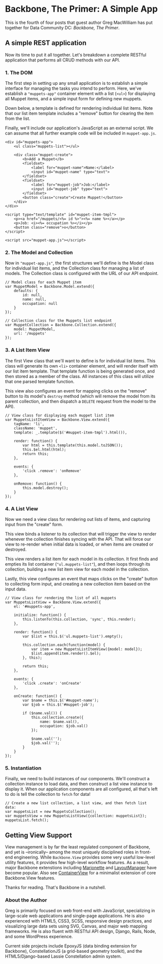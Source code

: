 # Backbone, The Primer: A Simple App #
This is the fourth of four posts that guest author Greg MacWilliam has put together for Data Community DC: _Backbone, The Primer_. 

## A simple REST application

Now its time to put it all together. Let's breakdown a complete RESTful application that performs all CRUD methods with our API.

### 1. The DOM

The first step in setting up any small application is to establish a simple interface for managing the tasks you intend to perform. Here, we've establish a `"muppets-app"` container element with a list (`<ul>`) for displaying all Muppet items, and a simple input form for defining new muppets.

Down below, a template is defined for rendering individual list items. Note that our list item template includes a "remove" button for clearing the item from the list.

Finally, we'll include our application's JavaScript as an external script. We can assume that all further example code will be included in `muppet-app.js`.

	<div id="muppets-app">
		<ul class="muppets-list"></ul>
		
		<div class="muppet-create">
			<b>Add a Muppet</b>
			<fieldset>
				<label for="muppet-name">Name:</label>
				<input id="muppet-name" type="text">
			</fieldset>
			<fieldset>
				<label for="muppet-job">Job:</label>
				<input id="muppet-job" type="text">
			</fieldset>
			<button class="create">Create Muppet!</button>
		</div>
	</div>
	
	<script type="text/template" id="muppet-item-tmpl">
		<p><a href="/muppets/<%= id %>"><%= name %></a></p>
		<p>Job: <i><%= occupation %></i></p>
		<button class="remove">x</button>
	</script>
	
	<script src="muppet-app.js"></script>
	
### 2. The Model and Collection

Now in `"muppet-app.js"`, the first structures we'll define is the Model class for individual list items, and the Collection class for managing a list of models. The Collection class is configured with the URL of our API endpoint.

	// Model class for each Muppet item
	var MuppetModel = Backbone.Model.extend({
		defaults: {
			id: null,
			name: null,
			occupation: null
		}
	});
	
	// Collection class for the Muppets list endpoint
	var MuppetCollection = Backbone.Collection.extend({
		model: MuppetModel,
		url: '/muppets'
	});
	
### 3. A List Item View

The first View class that we'll want to define is for individual list items. This class will generate its own `<li>` container element, and will render itself with our list item template. That template function is being generated once, and then stored as a member of the class. All instances of this class will utilize that one parsed template function.

This view also configures an event for mapping clicks on the "remove" button to its model's `destroy` method (which will remove the model from its parent collection, and then dispatch a `DELETE` request from the model to the API).

	// View class for displaying each muppet list item
	var MuppetsListItemView = Backbone.View.extend({
		tagName: 'li',
		className: 'muppet',
		template: _.template($('#muppet-item-tmpl').html()),
		
		render: function() {
			var html = this.template(this.model.toJSON());
			this.$el.html(html);
			return this;
		},
		
		events: {
			'click .remove': 'onRemove'
		},
		
		onRemove: function() {
			this.model.destroy();
		}
	});
	
### 4. A List View

Now we need a view class for rendering out lists of items, and capturing input from the "create" form.

This view binds a listener to its collection that will trigger the view to render whenever the collection finishes syncing with the API. That will force our view to re-render when initial data is loaded, or when items are created or destroyed.

This view renders a list item for each model in its collection. It first finds and empties its list container (`"ul.muppets-list"`), and then loops through its collection, building a new list item view for each model in the collection.

Lastly, this view configures an event that maps clicks on the "create" button to collecting form input, and creating a new collection item based on the input data.

	// View class for rendering the list of all muppets
	var MuppetsListView = Backbone.View.extend({
		el: '#muppets-app',
		
		initialize: function() {
			this.listenTo(this.collection, 'sync', this.render);
		},
		
		render: function() {
			var $list = this.$('ul.muppets-list').empty();
			
			this.collection.each(function(model) {
				var item = new MuppetsListItemView({model: model});
				$list.append(item.render().$el);
			}, this);
			
			return this;
		},
		
		events: {
			'click .create': 'onCreate'
		},
		
		onCreate: function() {
			var $name = this.$('#muppet-name');
			var $job = this.$('#muppet-job');
			
			if ($name.val()) {
				this.collection.create({
					name: $name.val(),
					occupation: $job.val()
				});
				
				$name.val('');
				$job.val('');
			}
		}
	});
	
### 5. Instantiation

Finally, we need to build instances of our components. We'll construct a collection instance to load data, and then construct a list view instance to display it. When our application components are all configured, all that's left to do is tell the collection to `fetch` for data!

	// Create a new list collection, a list view, and then fetch list data:
	var muppetsList = new MuppetsCollection();
	var muppetsView = new MuppetsListView({collection: muppetsList});
	muppetsList.fetch();

## Getting View Support

View management is by far the least regulated component of Backbone, and yet is –ironically– among the most uniquely disciplined roles in front-end engineering. While `Backbone.View` provides some very useful low-level utility features, it provides few high-level workflow features. As a result, major Backbone extenstions including [Marionette](http://marionettejs.com/) and [LayoutManager](https://github.com/tbranyen/backbone.layoutmanager) have become popular. Also see [ContainerView](https://github.com/gmac/backbone.containerview) for a minimalist extension of core Backbone.View features.

Thanks for reading. That's Backbone in a nutshell.

### About the Author ###
Greg is primarily focused on web front-end with JavaScript, specializing in large-scale web applications and single-page applications. He is also experienced with HTML5, CSS3, SCSS, responsive design practices, and visualizing large data sets using SVG, Canvas, and major web mapping frameworks. He is also fluent with RESTful API design, Django, Rails, Node, and some WordPress experience.

Current side projects include EpoxyJS (data binding extension for Backbone), ConstellationJS (a grid-based geometry toolkit), and the HTML5/Django-based Lassie Constellation admin system.